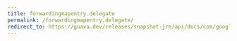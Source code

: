 ```yaml
---
title: forwardingmapentry.delegate
permalink: /forwardingmapentry.delegate/
redirect_to: https://guava.dev/releases/snapshot-jre/api/docs/com/google/common/collect/ForwardingMapEntry.html#delegate--
---
```

